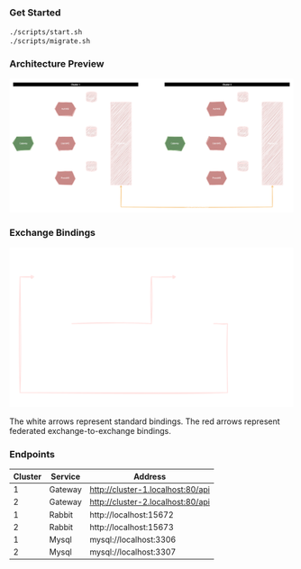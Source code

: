 ### Get Started

```
./scripts/start.sh
./scripts/migrate.sh
```

### Architecture Preview

![preview](./docs/architecture.svg)

### Exchange Bindings

![preview](./docs/exchanges.svg)

The white arrows represent standard bindings. The red arrows represent federated exchange-to-exchange bindings.

### Endpoints

| Cluster | Service | Address                           |
|---------|---------|-----------------------------------|
| 1       | Gateway | http://cluster-1.localhost:80/api |
| 2       | Gateway | http://cluster-2.localhost:80/api |
| 1       | Rabbit  | http://localhost:15672            |
| 2       | Rabbit  | http://localhost:15673            |
| 1       | Mysql   | mysql://localhost:3306            |
| 2       | Mysql   | mysql://localhost:3307            |
